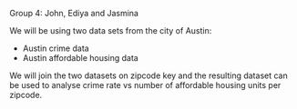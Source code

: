 Group 4: John, Ediya and Jasmina

We will be using two data sets from the city of Austin:
* Austin crime data
* Austin affordable housing data

We will join the two datasets on zipcode key and the resulting dataset can be used to analyse crime rate vs number of affordable housing units per zipcode.
